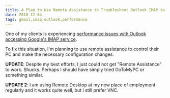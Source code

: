 ```yaml
---
title: A Plan to Use Remote Assistance to Troubleshoot Outlook IMAP to GMail Problems
date: 2010-12-04
tags: gmail,imap,outlook,performance
---
```

One of my clients is experiencing [performance issues with Outlook accessing Google's IMAP service](http://www.docunext.com/2010/12/review-of-google-apps-for-business-aka-gmail-imap/).

To fix this situation, I'm planning to use remote assistance to control their PC and make the necessary configuration changes.

**UPDATE**: Despite my best efforts, I just could not get "Remote Assistance" to work. Shucks. Perhaps I should have simply tried GoToMyPC or something similar.

**UPDATE 2**: I am using Remote Desktop at my new place of employment regularly and it works quite well, but I still prefer VNC.


